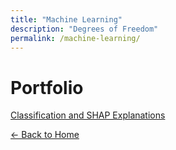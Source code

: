 ```yaml
---
title: "Machine Learning"
description: "Degrees of Freedom"
permalink: /machine-learning/
---
```


# Portfolio

[Classification and SHAP Explanations](/machine-learning/machine-learning-pima-indians/)

[← Back to Home](/)